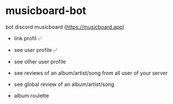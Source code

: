 # musicboard-bot
bot discord musicboard (https://musicboard.app)

- link profil ✅
- see user profile ✅

- see other user profile
- see reviews of an album/artist/song from all user of your server
- see global review of an album/artist/song
- album roulette